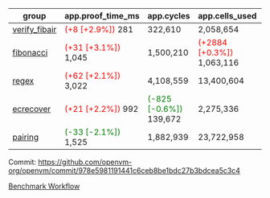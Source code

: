 | group | app.proof_time_ms | app.cycles | app.cells_used | leaf.proof_time_ms | leaf.cycles | leaf.cells_used |
| -- | -- | -- | -- | -- | -- | -- |
| [verify_fibair](https://github.com/openvm-org/openvm/blob/benchmark-results/benchmarks-pr/2130/verify_fibair-978e5981191441c6ceb8be1bdc27b3bdcea5c3c4.md) |<span style='color: red'>(+8 [+2.9%])</span> 281 |  322,610 |  2,058,654 |- | - | - |
| [fibonacci](https://github.com/openvm-org/openvm/blob/benchmark-results/benchmarks-pr/2130/fibonacci-978e5981191441c6ceb8be1bdc27b3bdcea5c3c4.md) |<span style='color: red'>(+31 [+3.1%])</span> 1,045 |  1,500,210 | <span style='color: red'>(+2884 [+0.3%])</span> 1,063,116 |- | - | - |
| [regex](https://github.com/openvm-org/openvm/blob/benchmark-results/benchmarks-pr/2130/regex-978e5981191441c6ceb8be1bdc27b3bdcea5c3c4.md) |<span style='color: red'>(+62 [+2.1%])</span> 3,022 |  4,108,559 |  13,400,604 |- | - | - |
| [ecrecover](https://github.com/openvm-org/openvm/blob/benchmark-results/benchmarks-pr/2130/ecrecover-978e5981191441c6ceb8be1bdc27b3bdcea5c3c4.md) |<span style='color: red'>(+21 [+2.2%])</span> 992 | <span style='color: green'>(-825 [-0.6%])</span> 139,672 |  2,275,336 |- | - | - |
| [pairing](https://github.com/openvm-org/openvm/blob/benchmark-results/benchmarks-pr/2130/pairing-978e5981191441c6ceb8be1bdc27b3bdcea5c3c4.md) |<span style='color: green'>(-33 [-2.1%])</span> 1,525 |  1,882,939 |  23,722,958 |- | - | - |


Commit: https://github.com/openvm-org/openvm/commit/978e5981191441c6ceb8be1bdc27b3bdcea5c3c4

[Benchmark Workflow](https://github.com/openvm-org/openvm/actions/runs/17648664437)
